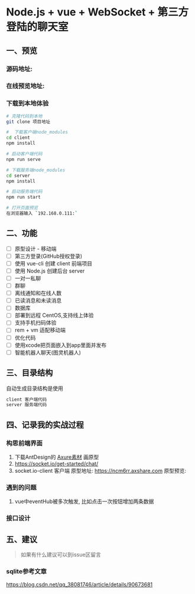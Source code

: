 # Node.js + vue + WebSocket + 第三方登陆的聊天室

## 一、预览
### 源码地址: 
### 在线预览地址:
### 下载到本地体验
```bash
# 克隆代码到本地
git clone 项目地址

#  下载客户端node_modules
cd client
npm install

# 启动客户端代码
npm run serve

# 下载服务端node_modules
cd server
npm install

# 启动服务端代码
npm run start

# 打开页面预览
在浏览器输入 `192.168.0.111:`
```
## 二、功能
- [ ] 原型设计 - 移动端
- [ ] 第三方登录(GitHub授权登录)
- [ ] 使用 vue-cli 创建 client 前端项目
- [ ] 使用 Node.js 创建后台 server
- [ ] 一对一私聊
- [ ] 群聊
- [ ] 离线通知和在线人数
- [ ] 已读消息和未读消息
- [ ] 数据库
- [ ] 部署到远程 CentOS,支持线上体验
- [ ] 支持手机扫码体验
- [ ] rem + vm 适配移动端
- [ ] 优化代码
- [ ] 使用xcode把页面嵌入到app里面并发布
- [ ] 智能机器人聊天(图灵机器人)
## 三、目录结构

自动生成目录结构是使用

```markdown
client 客户端代码
server 服务端代码
```

## 四、记录我的实战过程
### 构思前端界面
1. 下载AntDesign的 [Axure素材](http://library.ant.design/) 画原型
2. https://socket.io/get-started/chat/
3. socket.io-client 客户端
原型地址: https://ncm6rr.axshare.com
原型预览: 
### 遇到的问题
1. vue中eventHub被多次触发, 比如点击一次按钮增加两条数据
### 接口设计

## 五、建议
> 如果有什么建议可以到issue区留言

### sqlite参考文章
https://blog.csdn.net/qq_38081746/article/details/90673681